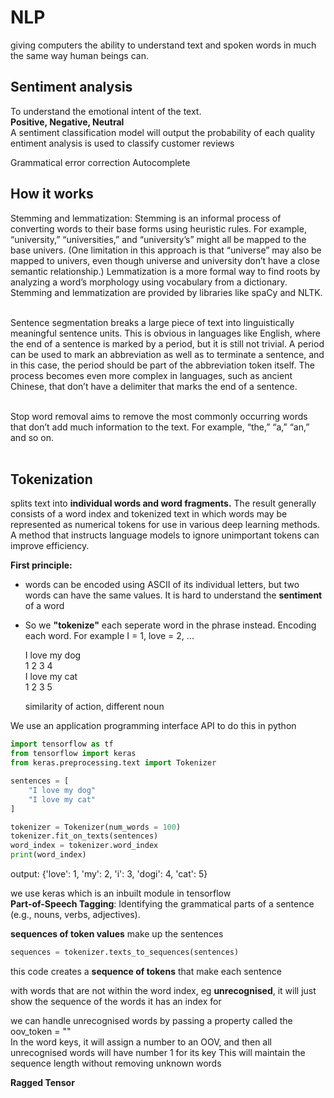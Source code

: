 # NLP
giving computers the ability to understand text and spoken words in much the same way human beings can.

## Sentiment analysis
To understand the emotional intent of the text.<br>
**Positive, Negative, Neutral**<br>
A sentiment classification model will output the probability of each quality<br>
 entiment analysis is used to classify customer reviews


Grammatical error correction
Autocomplete 


## How it works
Stemming and lemmatization: Stemming is an informal process of converting words to their base forms using heuristic rules. For example, “university,” “universities,” and “university’s” might all be mapped to the base univers. (One limitation in this approach is that “universe” may also be mapped to univers, even though universe and university don’t have a close semantic relationship.) Lemmatization is a more formal way to find roots by analyzing a word’s morphology using vocabulary from a dictionary. Stemming and lemmatization are provided by libraries like spaCy and NLTK. <br><br>

Sentence segmentation breaks a large piece of text into linguistically meaningful sentence units. This is obvious in languages like English, where the end of a sentence is marked by a period, but it is still not trivial. A period can be used to mark an abbreviation as well as to terminate a sentence, and in this case, the period should be part of the abbreviation token itself. The process becomes even more complex in languages, such as ancient Chinese, that don’t have a delimiter that marks the end of a sentence. <br><br>

Stop word removal aims to remove the most commonly occurring words that don’t add much information to the text. For example, “the,” “a,” “an,” and so on.<br><br>



## Tokenization
splits text into **individual words and word fragments.** The result generally consists of a word index and tokenized text in which words may be represented as numerical tokens for use in various deep learning methods. A method that instructs language models to ignore unimportant tokens can improve efficiency. 





 **First principle:**
- words can be encoded using ASCII of its individual letters, but two words can have the same values. It is hard to understand the **sentiment** of a word
- So we **"tokenize"** each seperate word in the phrase instead. Encoding each word. For example I = 1, love = 2, ...

  I love my dog<br>
  1 2 3 4<br>
  I love my cat<br>
  1 2 3 5<br>

  similarity of action, different noun

We use an application programming interface API to do this in python

```py
import tensorflow as tf 
from tensorflow import keras
from keras.preprocessing.text import Tokenizer

sentences = [
    "I love my dog"
    "I love my cat"
]

tokenizer = Tokenizer(num_words = 100)
tokenizer.fit_on_texts(sentences)
word_index = tokenizer.word_index
print(word_index)
```
output: {'love': 1, 'my': 2, 'i': 3, 'dogi': 4, 'cat': 5}

we use keras which is an inbuilt module in tensorflow<br>
**Part-of-Speech Tagging**: Identifying the grammatical parts of a sentence (e.g., nouns, verbs, adjectives).

**sequences of token values** make up the sentences
```py 
sequences = tokenizer.texts_to_sequences(sentences)
```
this code creates a **sequence of tokens** that make each sentence

with words that are not within the word index, eg **unrecognised**, it will just show the sequence of the words it has an index for

we can handle unrecognised words by passing a property called the oov_token = "<OOV>"<br>
In the word keys, it will assign a number to an OOV, and then all unrecognised words will have number 1 for its key
This will maintain the sequence length without removing unknown words

**Ragged Tensor**
